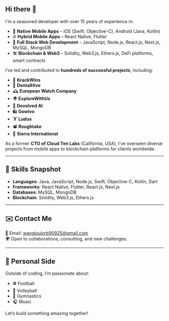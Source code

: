 ## Hi there 👋

I'm a seasoned developer with over 15 years of experience in:

- 📱 **Native Mobile Apps** – iOS (Swift, Objective-C), Android (Java, Kotlin)
- 🌐 **Hybrid Mobile Apps** – React Native, Flutter
- 🧩 **Full Stack Web Development** – JavaScript, Node.js, React.js, Next.js, MySQL, MongoDB
- 🛠️ **Blockchain & Web3** – Solidity, Web3.js, Ethers.js, DeFi platforms, smart contracts

I’ve led and contributed to **hundreds of successful projects**, including:
- 🎯 **KrackWins**
- 🦷 **DentalHive**
- 🕰 **European Watch Company**
- 🌍 **ExploreWithUs**
- 🧠 **Devolved AI**
- 🛍 **Gowivo**
- 🏋️ **Ludus**
- 📽 **Roughtake**
- 🏢 **Sierra International**

As a former **CTO of Cloud Ten Labs** (California, USA), I’ve overseen diverse projects from mobile apps to blockchain platforms for clients worldwide.

---

## 🧠 Skills Snapshot

- **Languages**: Java, JavaScript, Node.js, Swift, Objective-C, Kotlin, Dart
- **Frameworks**: React Native, Flutter, React.js, Next.js
- **Databases**: MySQL, MongoDB
- **Blockchain**: Solidity, Web3.js, Ethers.js

---

## ✉️ Contact Me

📧 Email: [wanglouinrb90925@gmail.com](mailto:wanglouinrb90925@gmail.com)  
🌍 Open to collaborations, consulting, and new challenges.

---

## 🎵 Personal Side

Outside of coding, I’m passionate about:
- ⚽ Football
- 🏐 Volleyball
- 🤸 Gymnastics
- 🎧 Music

Let’s build something amazing together!

